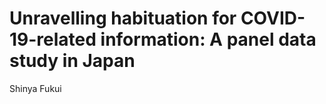 # Unravelling habituation for COVID-19-related information: A panel data study in Japan
Shinya Fukui

